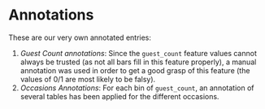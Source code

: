 # Annotations

These are our very own annotated entries:
1. *Guest Count annotations*:
    Since the `guest_count` feature values cannot always be trusted (as not all bars fill in this feature properly), a manual annotation was used in order to get a good grasp of this feature (the values of 0/1 are most likely to be falsy).
2. *Occasions Annotations*:
    For each bin of `guest_count`, an annotation of several tables has been applied for the different occasions.